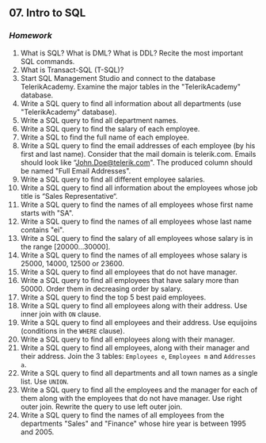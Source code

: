 ## 07. Intro to SQL
### _Homework_

1.	What is SQL? What is DML? What is DDL? Recite the most important SQL commands.
1.	What is Transact-SQL (T-SQL)?
1.	Start SQL Management Studio and connect to the database TelerikAcademy. Examine the major tables in the "TelerikAcademy" database.
1.	Write a SQL query to find all information about all departments (use "TelerikAcademy" database).
1.	Write a SQL query to find all department names.
1.	Write a SQL query to find the salary of each employee.
1.	Write a SQL to find the full name of each employee.
1.	Write a SQL query to find the email addresses of each employee (by his first and last name). Consider that the mail domain is telerik.com. Emails should look like “John.Doe@telerik.com". The produced column should be named "Full Email Addresses".
1.	Write a SQL query to find all different employee salaries.
1.	Write a SQL query to find all information about the employees whose job title is “Sales Representative“.
1.	Write a SQL query to find the names of all employees whose first name starts with "SA".
1.	Write a SQL query to find the names of all employees whose last name contains "ei".
1.	Write a SQL query to find the salary of all employees whose salary is in the range [20000…30000].
1.	Write a SQL query to find the names of all employees whose salary is 25000, 14000, 12500 or 23600.
1.	Write a SQL query to find all employees that do not have manager.
1.	Write a SQL query to find all employees that have salary more than 50000. Order them in decreasing order by salary.
1.	Write a SQL query to find the top 5 best paid employees.
1.	Write a SQL query to find all employees along with their address. Use inner join with `ON` clause.
1.	Write a SQL query to find all employees and their address. Use equijoins (conditions in the `WHERE` clause).
1.	Write a SQL query to find all employees along with their manager.
1.	Write a SQL query to find all employees, along with their manager and their address. Join the 3 tables: `Employees e`, `Employees m` and `Addresses a`.
1.	Write a SQL query to find all departments and all town names as a single list. Use `UNION`.
1.	Write a SQL query to find all the employees and the manager for each of them along with the employees that do not have manager. Use right outer join. Rewrite the query to use left outer join.
1.	Write a SQL query to find the names of all employees from the departments "Sales" and "Finance" whose hire year is between 1995 and 2005.